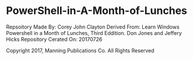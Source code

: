 # PowerShell-in-A-Month-of-Lunches

Repsoitory Made By: Corey John Clayton
Derived From: Learn Windows Powershell in a Month of Lunches, Third Eddition. Don Jones and Jeffery Hicks 
Repository Cerated On: 20170726 

Copyright 2017, Manning Publications Co. All Rights Reserved
